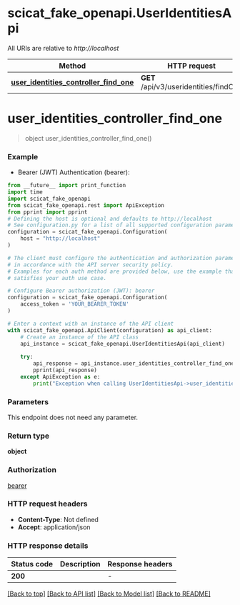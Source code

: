 # scicat_fake_openapi.UserIdentitiesApi

All URIs are relative to *http://localhost*

Method | HTTP request | Description
------------- | ------------- | -------------
[**user_identities_controller_find_one**](UserIdentitiesApi.md#user_identities_controller_find_one) | **GET** /api/v3/useridentities/findOne | 


# **user_identities_controller_find_one**
> object user_identities_controller_find_one()



### Example

* Bearer (JWT) Authentication (bearer):
```python
from __future__ import print_function
import time
import scicat_fake_openapi
from scicat_fake_openapi.rest import ApiException
from pprint import pprint
# Defining the host is optional and defaults to http://localhost
# See configuration.py for a list of all supported configuration parameters.
configuration = scicat_fake_openapi.Configuration(
    host = "http://localhost"
)

# The client must configure the authentication and authorization parameters
# in accordance with the API server security policy.
# Examples for each auth method are provided below, use the example that
# satisfies your auth use case.

# Configure Bearer authorization (JWT): bearer
configuration = scicat_fake_openapi.Configuration(
    access_token = 'YOUR_BEARER_TOKEN'
)

# Enter a context with an instance of the API client
with scicat_fake_openapi.ApiClient(configuration) as api_client:
    # Create an instance of the API class
    api_instance = scicat_fake_openapi.UserIdentitiesApi(api_client)
    
    try:
        api_response = api_instance.user_identities_controller_find_one()
        pprint(api_response)
    except ApiException as e:
        print("Exception when calling UserIdentitiesApi->user_identities_controller_find_one: %s\n" % e)
```

### Parameters
This endpoint does not need any parameter.

### Return type

**object**

### Authorization

[bearer](../README.md#bearer)

### HTTP request headers

 - **Content-Type**: Not defined
 - **Accept**: application/json

### HTTP response details
| Status code | Description | Response headers |
|-------------|-------------|------------------|
**200** |  |  -  |

[[Back to top]](#) [[Back to API list]](../README.md#documentation-for-api-endpoints) [[Back to Model list]](../README.md#documentation-for-models) [[Back to README]](../README.md)

